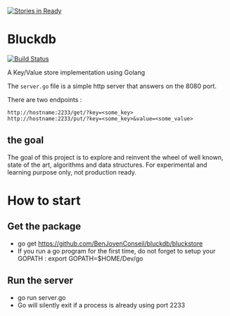 [![Stories in Ready](https://badge.waffle.io/BenJoyenConseil/bluckdb.png?label=ready&title=Ready)](https://waffle.io/BenJoyenConseil/bluckdb)
# Bluckdb

[![Build Status](https://travis-ci.org/BenJoyenConseil/bluckdb.svg?branch=master)](https://travis-ci.org/BenJoyenConseil/bluckdb)

A Key/Value store implementation using Golang

The ``server.go`` file is a simple http server that answers on the 8080 port.


There are two endpoints :

    http://hostname:2233/get/?key=<some_key>
    http://hostname:2233/put/?key=<some_key>&value=<some_value>


## the goal

The goal of this project is to explore and reinvent the wheel of well known, state of the art, algorithms and data structures.
For experimental and learning purpose only, not production ready.


# How to start

## Get the package
* go get https://github.com/BenJoyenConseil/bluckdb/bluckstore
* If you run a go program for the first time, do not forget to setup your GOPATH : export GOPATH=$HOME/Dev/go

## Run the server
* go run server.go
* Go will silently exit if a process is already using port 2233

